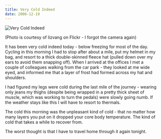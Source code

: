 ```yaml
---
title: Very Cold Indeed
date: 2006-12-19
---
```


![Very Cold Indeed](https://source.unsplash.com/di8ognBauG0/1600x900)

(Photo is courtesy of lizvang on Flickr - I forgot the camera again)

It has been very cold indeed today - below freezing for most of the day. Cycling in this morning I had to stop after about a mile, put my helmet in my bag, and resort to a thick double-skinned fleece hat (pulled down over my ears to avoid them snapping off). When I arrived at the offices I met a couple of colleagues walking from the car park - they looked at me wide eyed, and informed me that a layer of frost had formed across my hat and shoulders.

I had figured my legs were cold during the last mile of the journey - wearing only jeans my thighs (despite being wrapped in a pretty thick sheet of muscle, which was working to turn the pedals) were slowly going numb. If the weather stays like this I will have to resort to thermals.

The cold this morning was the unpleasant kind of cold - that no matter how many layers you put on it dropped your core body temperature. The kind of cold that takes a while to recover from.

The worst thought is that I have to travel home through it again tonight.